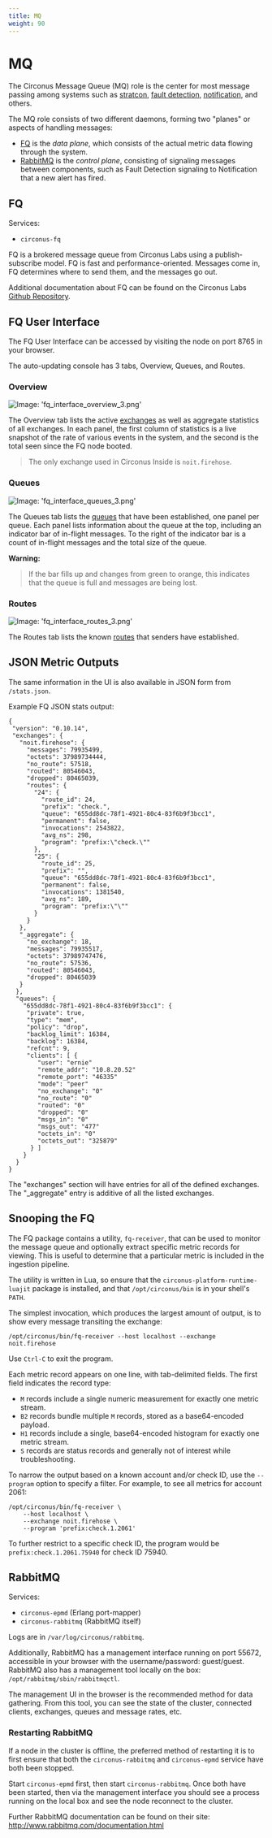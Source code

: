 ```yaml
---
title: MQ
weight: 90
---
```


# MQ

The Circonus Message Queue (MQ) role is the center for most message passing
among systems such as
[stratcon](/circonus/on-premises/roles-services/stratcon),
[fault detection](/circonus/on-premises/roles-services/fault-detection),
[notification](/circonus/on-premises/roles-services/notifications), and others.

The MQ role consists of two different daemons, forming two "planes" or aspects
of handling messages:
* [FQ](/circonus/on-premises/roles-services/mq#fq) is the *data plane*, which
  consists of the actual metric data flowing through the system.
* [RabbitMQ](/circonus/on-premises/roles-services/mq#rabbitmq) is the *control
  plane*, consisting of signaling messages between components, such as Fault
  Detection signaling to Notification that a new alert has fired.

## FQ

Services:
* `circonus-fq`

FQ is a brokered message queue from Circonus Labs using a publish-subscribe
model. FQ is fast and performance-oriented. Messages come in, FQ determines
where to send them, and the messages go out.

Additional documentation about FQ can be found on the Circonus Labs
[Github Repository](https://github.com/circonus-labs/fq).

## FQ User Interface

The FQ User Interface can be accessed by visiting the node on port 8765 in your
browser.

The auto-updating console has 3 tabs, Overview, Queues, and Routes.

### Overview

![Image: 'fq_interface_overview_3.png'](/images/circonus/fq_interface_overview_3.png)

The Overview tab lists the active
[exchanges](https://github.com/circonus-labs/fq#exchanges) as well as aggregate
statistics of all exchanges. In each panel, the first column of statistics is a
live snapshot of the rate of various events in the system, and the second is
the total seen since the FQ node booted.

> The only exchange used in Circonus Inside is `noit.firehose`.

### Queues

![Image: 'fq_interface_queues_3.png'](/images/circonus/fq_interface_queues_3.png)

The Queues tab lists the [queues](https://github.com/circonus-labs/fq#queues)
that have been established, one panel per queue. Each panel lists information
about the queue at the top, including an indicator bar of in-flight messages.
To the right of the indicator bar is a count of in-flight messages and the
total size of the queue.

**Warning:**
> If the bar fills up and changes from green to orange, this indicates that the
> queue is full and messages are being lost.

### Routes

![Image: 'fq_interface_routes_3.png'](/images/circonus/fq_interface_routes_3.png)

The Routes tab lists the known
[routes](https://github.com/circonus-labs/fq#routes-and-programs) that senders
have established.

## JSON Metric Outputs

The same information in the UI is also available in JSON form from
`/stats.json`.

Example FQ JSON stats output:
```
{
 "version": "0.10.14",
 "exchanges": {
   "noit.firehose": {
     "messages": 79935499,
     "octets": 37989734444,
     "no_route": 57518,
     "routed": 80546043,
     "dropped": 80465039,
     "routes": {
       "24": {
         "route_id": 24,
         "prefix": "check.",
         "queue": "655dd8dc-78f1-4921-80c4-83f6b9f3bcc1",
         "permanent": false,
         "invocations": 2543822,
         "avg_ns": 298,
         "program": "prefix:\"check.\""
       },
       "25": {
         "route_id": 25,
         "prefix": "",
         "queue": "655dd8dc-78f1-4921-80c4-83f6b9f3bcc1",
         "permanent": false,
         "invocations": 1381540,
         "avg_ns": 189,
         "program": "prefix:\"\""
       }
     }
   },
   "_aggregate": {
     "no_exchange": 18,
     "messages": 79935517,
     "octets": 37989747476,
     "no_route": 57536,
     "routed": 80546043,
     "dropped": 80465039
   }
  },
  "queues": {
    "655dd8dc-78f1-4921-80c4-83f6b9f3bcc1": {
     "private": true,
     "type": "mem",
     "policy": "drop",
     "backlog_limit": 16384,
     "backlog": 16384,
     "refcnt": 9,
     "clients": [ {
        "user": "ernie"
        "remote_addr": "10.8.20.52"
        "remote_port": "46335"
        "mode": "peer"
        "no_exchange": "0"
        "no_route": "0"
        "routed": "0"
        "dropped": "0"
        "msgs_in": "0"
        "msgs_out": "477"
        "octets_in": "0"
        "octets_out": "325879"
      } ]
    }
  }
}
```

The "exchanges" section will have entries for all of the defined exchanges.
The "_aggregate" entry is additive of all the listed exchanges.

## Snooping the FQ

The FQ package contains a utility, `fq-receiver`, that can be used to monitor
the message queue and optionally extract specific metric records for viewing.
This is useful to determine that a particular metric is included in the
ingestion pipeline.

The utility is written in Lua, so ensure that the
`circonus-platform-runtime-luajit` package is installed, and that
`/opt/circonus/bin` is in your shell's `PATH`.

The simplest invocation, which produces the largest amount of output, is to
show every message transiting the exchange:

```
/opt/circonus/bin/fq-receiver --host localhost --exchange noit.firehose
```

Use `Ctrl-C` to exit the program.

Each metric record appears on one line, with tab-delimited fields. The first
field indicates the record type:
* `M` records include a single numeric measurement for exactly one metric
  stream.
* `B2` records bundle multiple `M` records, stored as a base64-encoded payload.
* `H1` records include a single, base64-encoded histogram for exactly one
  metric stream.
* `S` records are status records and generally not of interest while
  troubleshooting.

To narrow the output based on a known account and/or check ID, use the
`--program` option to specify a filter. For example, to see all metrics for
account 2061:
```
/opt/circonus/bin/fq-receiver \
    --host localhost \
    --exchange noit.firehose \
    --program 'prefix:check.1.2061'
```

To further restrict to a specific check ID, the program would be
`prefix:check.1.2061.75940` for check ID 75940.

## RabbitMQ

Services:
* `circonus-epmd` (Erlang port-mapper)
* `circonus-rabbitmq` (RabbitMQ itself)

Logs are in `/var/log/circonus/rabbitmq`.

Additionally, RabbitMQ has a management interface running on port 55672,
accessible in your browser with the username/password: guest/guest. RabbitMQ
also has a management tool locally on the box:
`/opt/rabbitmq/sbin/rabbitmqctl`.

The management UI in the browser is the recommended method for data gathering.
From this tool, you can see the state of the cluster, connected clients,
exchanges, queues and message rates, etc.

### Restarting RabbitMQ

If a node in the cluster is offline, the preferred method of restarting it is
to first ensure that both the `circonus-rabbitmq` and `circonus-epmd` service
have both been stopped.

Start `circonus-epmd` first, then start `circonus-rabbitmq`.  Once both have
been started, then via the management interface you should see a process
running on the local box and see the node reconnect to the cluster.

Further RabbitMQ documentation can be found on their site: http://www.rabbitmq.com/documentation.html

